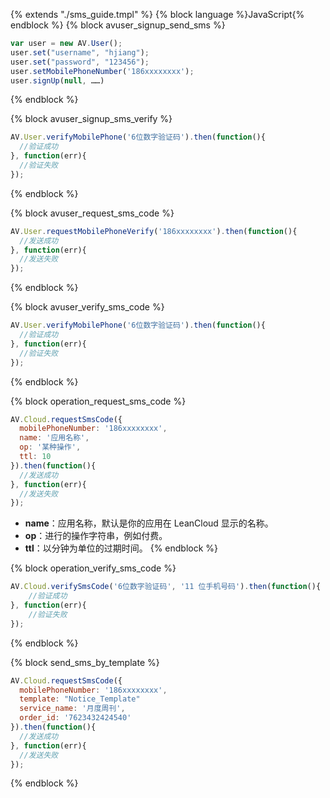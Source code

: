 {% extends "./sms_guide.tmpl" %}
{% block language %}JavaScript{% endblock %}
{% block avuser_signup_send_sms %}
  ```javascript
var user = new AV.User();
user.set("username", "hjiang");
user.set("password", "123456");
user.setMobilePhoneNumber('186xxxxxxxx');
user.signUp(null, ……)
  ```
{% endblock %}

{% block avuser_signup_sms_verify %}
  ```javascript
  AV.User.verifyMobilePhone('6位数字验证码').then(function(){
    //验证成功
  }, function(err){
    //验证失败
  });
  ```
{% endblock %}

{% block avuser_request_sms_code %}
  ```javascript
AV.User.requestMobilePhoneVerify('186xxxxxxxx').then(function(){
    //发送成功
}, function(err){
    //发送失败
  });
```
{% endblock %}

{% block avuser_verify_sms_code %}
  ```javascript
AV.User.verifyMobilePhone('6位数字验证码').then(function(){
    //验证成功
}, function(err){
    //验证失败
});
  ```
{% endblock %}

{% block operation_request_sms_code %}
  ```javascript
AV.Cloud.requestSmsCode({
    mobilePhoneNumber: '186xxxxxxxx',
    name: '应用名称',
    op: '某种操作',
    ttl: 10
}).then(function(){
    //发送成功
}, function(err){
    //发送失败
});
  ```
  * **name**：应用名称，默认是你的应用在 LeanCloud 显示的名称。
  * **op**：进行的操作字符串，例如付费。
  * **ttl**：以分钟为单位的过期时间。
{% endblock %}

{% block operation_verify_sms_code %}
  ```javascript
AV.Cloud.verifySmsCode('6位数字验证码', '11 位手机号码').then(function(){
      //验证成功
}, function(err){
      //验证失败
});
  ```
{% endblock %}

{% block send_sms_by_template %}
```javascript
AV.Cloud.requestSmsCode({
  mobilePhoneNumber: '186xxxxxxxx',
  template: "Notice_Template"
  service_name: '月度周刊',
  order_id: '7623432424540'
}).then(function(){
  //发送成功
}, function(err){
  //发送失败
});
```
{% endblock %}
